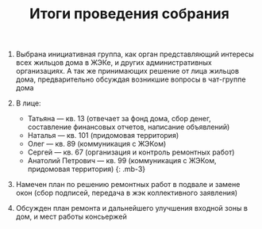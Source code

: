 ﻿---
layout: post
published: true
title: Итоги проведения собрания
---

1. Выбрана инициативная группа, как орган
представляющий интересы всех жильцов дома в
ЖЭКе, и других административных организациях. А
так же принимающих решение от лица жильцов дома,
предварительно обсуждая возникшие вопросы в чат-группе дома

2. В лице:  
   * Татьяна — кв. 13 (отвечает за фонд дома, сбор денег,
составление финансовых отчетов, написание объявлений)
   * Наталья — кв. 101 (придомовая территория)
   * Олег — кв. 89 (коммуникация с ЖЭКом)
   * Сергей — кв. 67 (организация и контроль ремонтных работ)
   * Анатолий Петрович — кв. 99 (коммуникация с ЖЭКом,
придомовая территория)
{: .mb-3}

2. Намечен план по решению ремонтных работ в подвале
и замене окон (сбор подписей, передача в жэк
коллективного заявления)

3. Обсужден план ремонта и дальнейшего улучшения
входной зоны в дом, и мест работы консьержей